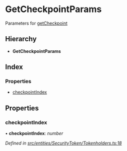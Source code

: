 # GetCheckpointParams

Parameters for [getCheckpoint](../classes/_polymathbase_.polymathbase.md#getcheckpoint)

## Hierarchy

* **GetCheckpointParams**

## Index

### Properties

* [checkpointIndex](../interfaces/_entities_securitytoken_tokenholders_.getcheckpointparams.md#checkpointindex)

## Properties

### checkpointIndex

• **checkpointIndex**: _number_

_Defined in_ [_src/entities/SecurityToken/Tokenholders.ts:18_](https://github.com/PolymathNetwork/polymath-sdk/blob/e8bbc1e/src/entities/SecurityToken/Tokenholders.ts#L18)

